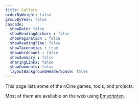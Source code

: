 ```yaml
---
title: Gallery
orderByWeight: false
groupByYear: false
cascade:
  showDate: false
  showHeadingAnchors : false
  showPagination : false
  showReadingTime: false
  showTaxonomies : true
  showWordCount : false
  showSummary : false
  sharingLinks: false
  showComments: false
  layoutBackgroundHeaderSpace: false
---
```


This page lists some of the nCine games, tools, and projects.

Most of them are available on the web using [Emscripten](https://emscripten.org/).
